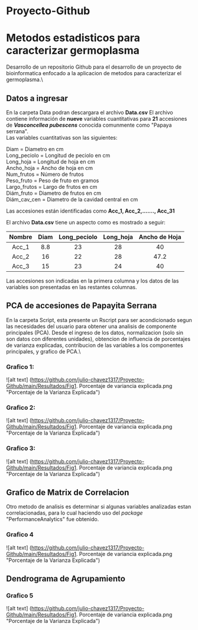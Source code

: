 # Proyecto-Github
# Metodos estadisticos para caracterizar germoplasma  
Desarrollo de un repositorio Github para el desarrollo de un proyecto de bioinformatica enfocado a la aplicacion de metodos para caracterizar el germoplasma.\

## Datos a ingresar
En la carpeta Data podran descargara el archivo **Data.csv**
El archivo contiene información de **nueve** variables cuantitativas para **21** accesiones de **_Vasconcellea pubescens_** conocida comunmente como "Papaya serrana".\
Las variables cuantitativas son las siguientes: 

Diam = Diametro en cm\
Long_peciolo = Longitud de peciolo en cm\
Long_hoja = Longitud de hoja en cm\
Ancho_hoja = Ancho de hoja en cm\
Num_frutos = Número de frutos\
Peso_fruto = Peso de fruto en gramos\
Largo_frutos = Largo de frutos en cm\
Diám_fruto = Diametro de frutos en cm\
Diám_cav_cen = Diametro de la cavidad central en cm

Las accesiones están identificadas como **Acc_1, Acc_2,......., Acc_31**

El archivo **Data.csv** tiene un aspecto como es mostrado a seguir:

| **Nombre** | **Diam** | **Long_peciolo** | **Long_hoja** | **Ancho de Hoja** |
|:----------:|:-------------:|:----------------:|:-------------:|:-----------------:|
| Acc_1      |      8.8      |        23        |       28      |         40        |
| Acc_2      |       16      |        22        |       28      |        47.2       |
| Acc_3      |       15      |        23        |       24      |         40        |

Las accesiones son indicadas en la primera columna y los datos de las variables son presentadas en las restantes columnas.

## PCA de accesiones de Papayita Serrana
En la carpeta Script, esta presente un Rscript para ser acondicionado segun las necesidades del usuario para obtener una analisis de componente principales (PCA). Desde el ingreso de los datos, normalizacion (solo sin son datos con diferentes unidades), obtencion de influencia de porcentajes de varianza explicadas, contribucion de las variables a los componentes principales, y grafico de PCA.\   

### Grafico 1:

![alt text] (https://github.com/julio-chavez1317/Proyecto-Github/main/Resultados/Fig1. Porcentaje de variancia explicada.png "Porcentaje de la Varianza Explicada")

### Grafico 2:

![alt text] (https://github.com/julio-chavez1317/Proyecto-Github/main/Resultados/Fig1. Porcentaje de variancia explicada.png "Porcentaje de la Varianza Explicada")

### Grafico 3:

![alt text] (https://github.com/julio-chavez1317/Proyecto-Github/main/Resultados/Fig1. Porcentaje de variancia explicada.png "Porcentaje de la Varianza Explicada")

## Grafico de Matrix de Correlacion
Otro metodo de analisis es determinar si algunas variables analizadas estan correlacionadas, para lo cual haciendo uso del _package_ "PerformanceAnalytics" fue obtenido.

### Grafico 4

![alt text] (https://github.com/julio-chavez1317/Proyecto-Github/main/Resultados/Fig1. Porcentaje de variancia explicada.png "Porcentaje de la Varianza Explicada")

## Dendrograma de Agrupamiento

### Grafico 5

![alt text] (https://github.com/julio-chavez1317/Proyecto-Github/main/Resultados/Fig1. Porcentaje de variancia explicada.png "Porcentaje de la Varianza Explicada")





